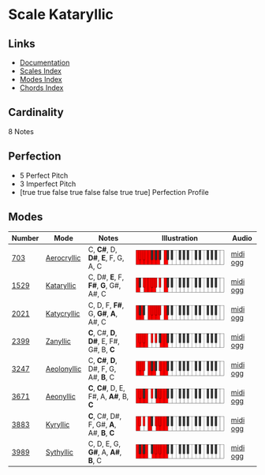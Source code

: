 # Scale Kataryllic

## Links

- [Documentation](index.md)
- [Scales Index](Scales.md)
- [Modes Index](Modes.md)
- [Chords Index](Chords.md)

## Cardinality

8 Notes

## Perfection

- 5 Perfect Pitch
- 3 Imperfect Pitch
- [true true false true false false true true] Perfection Profile

## Modes

| Number | Mode | Notes | Illustration | Audio |
|--------|------|-------|--------------|-------|
| [703](https://ianring.com/musictheory/scales/703) | [Aerocryllic](ModeAerocryllic.md) | C, **C#**, D, **D#**, **E**, F, G, A, C | ![CNaturalAerocryllic](ModeCNaturalAerocryllic.png) | [midi](ModeCNaturalAerocryllic.mid) [ogg](ModeCNaturalAerocryllic.ogg) | 
| [1529](https://ianring.com/musictheory/scales/1529) | [Kataryllic](ModeKataryllic.md) | C, D#, **E**, F, **F#**, **G**, G#, A#, C | ![CNaturalKataryllic](ModeCNaturalKataryllic.png) | [midi](ModeCNaturalKataryllic.mid) [ogg](ModeCNaturalKataryllic.ogg) | 
| [2021](https://ianring.com/musictheory/scales/2021) | [Katycryllic](ModeKatycryllic.md) | C, D, F, **F#**, G, **G#**, **A**, A#, C | ![CNaturalKatycryllic](ModeCNaturalKatycryllic.png) | [midi](ModeCNaturalKatycryllic.mid) [ogg](ModeCNaturalKatycryllic.ogg) | 
| [2399](https://ianring.com/musictheory/scales/2399) | [Zanyllic](ModeZanyllic.md) | **C**, C#, **D**, **D#**, E, F#, G#, B, **C** | ![CNaturalZanyllic](ModeCNaturalZanyllic.png) | [midi](ModeCNaturalZanyllic.mid) [ogg](ModeCNaturalZanyllic.ogg) | 
| [3247](https://ianring.com/musictheory/scales/3247) | [Aeolonyllic](ModeAeolonyllic.md) | C, **C#**, **D**, D#, F, G, A#, **B**, C | ![CNaturalAeolonyllic](ModeCNaturalAeolonyllic.png) | [midi](ModeCNaturalAeolonyllic.mid) [ogg](ModeCNaturalAeolonyllic.ogg) | 
| [3671](https://ianring.com/musictheory/scales/3671) | [Aeonyllic](ModeAeonyllic.md) | **C**, **C#**, D, E, F#, A, **A#**, B, **C** | ![CNaturalAeonyllic](ModeCNaturalAeonyllic.png) | [midi](ModeCNaturalAeonyllic.mid) [ogg](ModeCNaturalAeonyllic.ogg) | 
| [3883](https://ianring.com/musictheory/scales/3883) | [Kyryllic](ModeKyryllic.md) | **C**, C#, D#, F, G#, **A**, A#, **B**, **C** | ![CNaturalKyryllic](ModeCNaturalKyryllic.png) | [midi](ModeCNaturalKyryllic.mid) [ogg](ModeCNaturalKyryllic.ogg) | 
| [3989](https://ianring.com/musictheory/scales/3989) | [Sythyllic](ModeSythyllic.md) | C, D, E, G, **G#**, A, **A#**, **B**, C | ![CNaturalSythyllic](ModeCNaturalSythyllic.png) | [midi](ModeCNaturalSythyllic.mid) [ogg](ModeCNaturalSythyllic.ogg) | 
